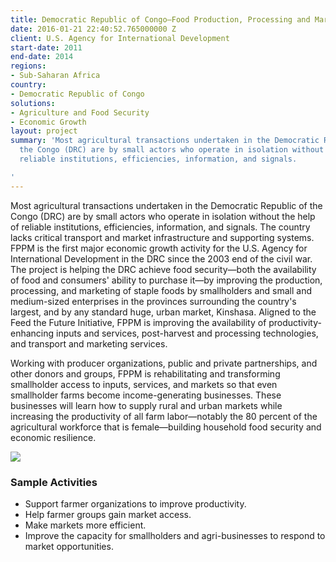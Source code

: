 ```yaml
---
title: Democratic Republic of Congo—Food Production, Processing and Marketing (FPPM)
date: 2016-01-21 22:40:52.765000000 Z
client: U.S. Agency for International Development
start-date: 2011
end-date: 2014
regions:
- Sub-Saharan Africa
country:
- Democratic Republic of Congo
solutions:
- Agriculture and Food Security
- Economic Growth
layout: project
summary: 'Most agricultural transactions undertaken in the Democratic Republic of
  the Congo (DRC) are by small actors who operate in isolation without the help of
  reliable institutions, efficiencies, information, and signals.

'
---
```


Most agricultural transactions undertaken in the Democratic Republic of the Congo (DRC) are by small actors who operate in isolation without the help of reliable institutions, efficiencies, information, and signals. The country lacks critical transport and market infrastructure and supporting systems. FPPM is the first major economic growth activity for the U.S. Agency for International Development in the DRC since the 2003 end of the civil war. The project is helping the DRC achieve food security—both the availability of food and consumers' ability to purchase it—by improving the production, processing, and marketing of staple foods by smallholders and small and medium-sized enterprises in the provinces surrounding the country's largest, and by any standard huge, urban market, Kinshasa. Aligned to the Feed the Future Initiative, FPPM is improving the availability of productivity-enhancing inputs and services, post-harvest and processing technologies, and transport and marketing services.

Working with producer organizations, public and private partnerships, and other donors and groups, FPPM is rehabilitating and transforming smallholder access to inputs, services, and markets so that even smallholder farms become income-generating businesses. These businesses will learn how to supply rural and urban markets while increasing the productivity of all farm labor—notably the 80 percent of the agricultural workforce that is female—building household food security and economic resilience.

![][1]

###  Sample Activities

* Support farmer organizations to improve productivity.
* Help farmer groups gain market access.
* Make markets more efficient.
* Improve the capacity for smallholders and agri-businesses to respond to market opportunities.

[1]: /assets/images/projects/DRC-FPPM.jpg
